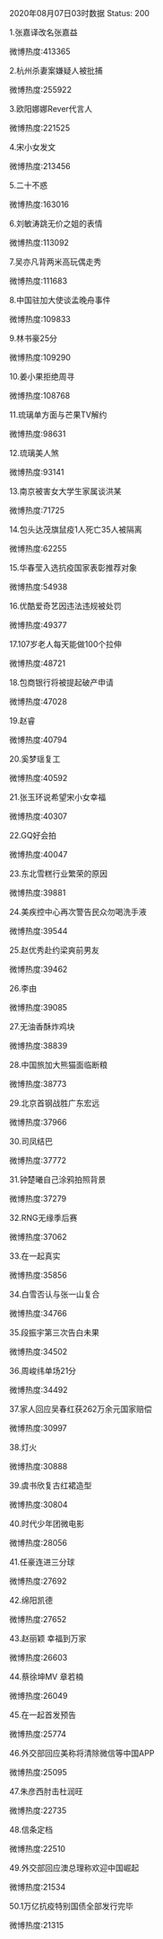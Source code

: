2020年08月07日03时数据
Status: 200

1.张嘉译改名张嘉益

微博热度:413365

2.杭州杀妻案嫌疑人被批捕

微博热度:255922

3.欧阳娜娜Rever代言人

微博热度:221525

4.宋小女发文

微博热度:213456

5.二十不惑

微博热度:163016

6.刘敏涛跳无价之姐的表情

微博热度:113092

7.吴亦凡背两米高玩偶走秀

微博热度:111683

8.中国驻加大使谈孟晚舟事件

微博热度:109833

9.林书豪25分

微博热度:109290

10.姜小果拒绝周寻

微博热度:108768

11.琉璃单方面与芒果TV解约

微博热度:98631

12.琉璃美人煞

微博热度:93141

13.南京被害女大学生家属谈洪某

微博热度:71725

14.包头达茂旗鼠疫1人死亡35人被隔离

微博热度:62255

15.华春莹入选抗疫国家表彰推荐对象

微博热度:54938

16.优酷爱奇艺因违法违规被处罚

微博热度:49377

17.107岁老人每天能做100个拉伸

微博热度:48721

18.包商银行将被提起破产申请

微博热度:47028

19.赵睿

微博热度:40794

20.奚梦瑶复工

微博热度:40592

21.张玉环说希望宋小女幸福

微博热度:40307

22.GQ好会拍

微博热度:40047

23.东北雪糕行业繁荣的原因

微博热度:39881

24.美疾控中心再次警告民众勿喝洗手液

微博热度:39544

25.赵优秀赴约梁爽前男友

微博热度:39462

26.李由

微博热度:39085

27.无油香酥炸鸡块

微博热度:38839

28.中国旅加大熊猫面临断粮

微博热度:38773

29.北京首钢战胜广东宏远

微博热度:37966

30.司凤结巴

微博热度:37772

31.钟楚曦自己涂鸦拍照背景

微博热度:37279

32.RNG无缘季后赛

微博热度:37062

33.在一起真实

微博热度:35856

34.白雪否认与张一山复合

微博热度:34766

35.段振宇第三次告白未果

微博热度:34502

36.周峻纬单场21分

微博热度:34492

37.家人回应吴春红获262万余元国家赔偿

微博热度:30997

38.灯火

微博热度:30888

39.虞书欣复古红裙造型

微博热度:30804

40.时代少年团微电影

微博热度:28056

41.任豪连进三分球

微博热度:27692

42.绵阳凯德

微博热度:27652

43.赵丽颖 幸福到万家

微博热度:26603

44.蔡徐坤MV 章若楠

微博热度:26049

45.在一起首发预告

微博热度:25774

46.外交部回应美称将清除微信等中国APP

微博热度:25095

47.朱彦西肘击杜润旺

微博热度:22735

48.信条定档

微博热度:22510

49.外交部回应澳总理称欢迎中国崛起

微博热度:21534

50.1万亿抗疫特别国债全部发行完毕

微博热度:21315

